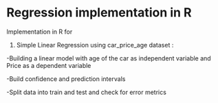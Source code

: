 # Regression implementation in R
Implementation in R for 

1. Simple Linear Regression using car_price_age dataset  : 

-Building a linear model with age of the car as independent variable and Price as a dependent variable

-Build confidence and prediction intervals

-Split data into train and test and check for error metrics


